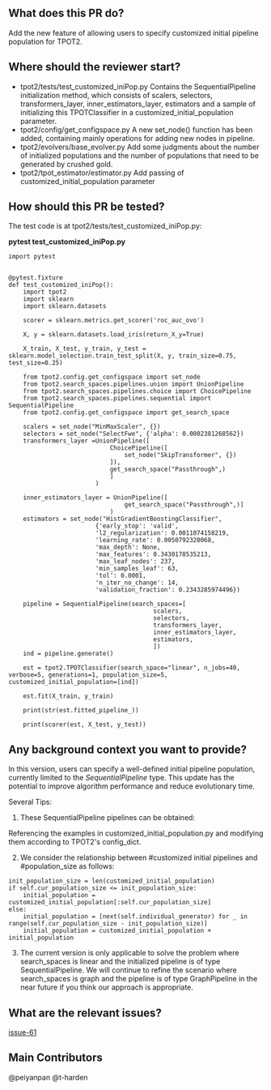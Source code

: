 ## What does this PR do?

Add the new feature of allowing users to specify customized initial pipeline population for TPOT2.

## Where should the reviewer start?

- tpot2/tests/test_customized_iniPop.py
Contains the SequentialPipeline initialization method, which consists of scalers, selectors, transformers_layer, inner_estimators_layer, estimators and a sample of initializing this TPOTClassifier in a customized_initial_population parameter.
- tpot2/config/get_configspace.py
A new set_node() function has been added, containing mainly operations for adding new nodes in pipeline.
- tpot2/evolvers/base_evolver.py
Add some judgments about the number of initialized populations and the number of populations that need to be generated by crushed gold.
- tpot2/tpot_estimator/estimator.py
Add passing of customized_initial_population parameter

## How should this PR be tested?

The test code is at tpot2/tests/test_customized_iniPop.py:

**pytest test_customized_iniPop.py**

```
import pytest


@pytest.fixture
def test_customized_iniPop():
    import tpot2
    import sklearn
    import sklearn.datasets

    scorer = sklearn.metrics.get_scorer('roc_auc_ovo')

    X, y = sklearn.datasets.load_iris(return_X_y=True)

    X_train, X_test, y_train, y_test = sklearn.model_selection.train_test_split(X, y, train_size=0.75, test_size=0.25)

    from tpot2.config.get_configspace import set_node
    from tpot2.search_spaces.pipelines.union import UnionPipeline
    from tpot2.search_spaces.pipelines.choice import ChoicePipeline
    from tpot2.search_spaces.pipelines.sequential import SequentialPipeline
    from tpot2.config.get_configspace import get_search_space

    scalers = set_node("MinMaxScaler", {})
    selectors = set_node("SelectFwe", {'alpha': 0.0002381268562})
    transformers_layer =UnionPipeline([
                            ChoicePipeline([
                                set_node("SkipTransformer", {})
                            ]),
                            get_search_space("Passthrough",)
                            ]
                        )

    inner_estimators_layer = UnionPipeline([
                                get_search_space("Passthrough",)]
                            )
    estimators = set_node("HistGradientBoostingClassifier", 
                        {'early_stop': 'valid', 
                        'l2_regularization': 0.0011074158219, 
                        'learning_rate': 0.0050792320068, 
                        'max_depth': None, 
                        'max_features': 0.3430178535213, 
                        'max_leaf_nodes': 237, 
                        'min_samples_leaf': 63, 
                        'tol': 0.0001, 
                        'n_iter_no_change': 14, 
                        'validation_fraction': 0.2343285974496})

    pipeline = SequentialPipeline(search_spaces=[
                                        scalers,
                                        selectors, 
                                        transformers_layer,
                                        inner_estimators_layer,
                                        estimators,
                                        ])
    ind = pipeline.generate()

    est = tpot2.TPOTClassifier(search_space="linear", n_jobs=40, verbose=5, generations=1, population_size=5, customized_initial_population=[ind])

    est.fit(X_train, y_train)

    print(str(est.fitted_pipeline_))

    print(scorer(est, X_test, y_test))
```

## Any background context you want to provide?

In this version, users can specify a well-defined initial pipeline population, currently limited to the *SequentialPipeline* type. This update has the potential to improve algorithm performance and reduce evolutionary time.

Several Tips:

1. These SequentialPipeline pipelines can be obtained:

Referencing the examples in customized_initial_population.py and modifying them according to TPOT2's config_dict.

2. We consider the relationship between #customized initial pipelines and #population_size as follows:

```
init_population_size = len(customized_initial_population)
if self.cur_population_size <= init_population_size:
    initial_population = customized_initial_population[:self.cur_population_size]
else:
    initial_population = [next(self.individual_generator) for _ in range(self.cur_population_size - init_population_size)]
    initial_population = customized_initial_population + initial_population
```
3. The current version is only applicable to solve the problem where search_spaces is linear and the initialized pipeline is of type SequentialPipeline. We will continue to refine the scenario where search_spaces is graph and the pipeline is of type GraphPipeline in the near future if you think our approach is appropriate.


## What are the relevant issues?

[issue-61](https://github.com/EpistasisLab/tpot2/issues/61)

## Main Contributors

@peiyanpan @t-harden